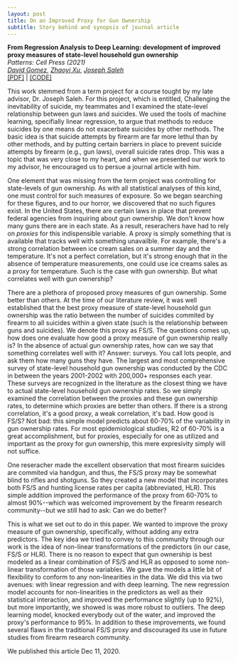 ```yaml
---
layout: post
title: On an Improved Proxy for Gun Ownership
subtitle: Story behind and synopsis of journal article
--- 
```


**From Regression Analysis to Deep Learning: development of improved proxy measures of state-level household gun ownership** \
_Patterns: Cell Press (2021)_ \
  [_David Gomez_](https://scholar.google.com/citations?user=YmsZnXAAAAAJ&hl=en&oi=sra),
  [_Zhaoyi Xu_](https://scholar.google.com/citations?user=AlaqLgcAAAAJ&hl=en&oi=sra),
  [_Joseph Saleh_](https://scholar.google.com/citations?user=oewjyycAAAAJ&hl=en&oi=sra) \
  [[PDF]](https://www.cell.com/action/showPdf?pii=S2666-3899%2820%2930202-6) |
  [[CODE]](https://github.com/dbgomez94/gun-ownership-proxy)

This work stemmed from a term project for a course tought by my late advisor, Dr. Joseph Saleh. For this project, which is entitled, Challenging the inevitability of suicide, my teammates and I examined the state-level relationship between gun laws and suicides. We used the tools of machine learning, specifially linear regression, to argue that methods to reduce suicides by one means do not exacerbate suicides by other methods. The basic idea is that suicide attempts by firearm are far more lethul than by other methods, and by putting certain barriers in place to prevent suicide attempts by firearm (e.g., gun laws), overall suicide rates drop. This was a topic that was very close to my heart, and when we presented our work to my advisor, he encouraged us to persue a journal article with him.

One element that was missing from the term project was controlling for state-levels of gun ownership. As with all statistical analyses of this kind, one must control for such measures of exposure. So we began searching for these figures, and to our horror, we discovered that no such figures exist. In the United States, there are certain laws in place that prevent federal agencies from inquiring about gun ownership. We don't know how many guns there are in each state. As a result, reserachers have had to rely on _proxies_ for this indispensible variable. A proxy is simply something that is available that tracks well with something unavailble. For example, there's a strong correlation between ice cream sales on a summer day and the temperature. It's not a perfect correlation, but it's strong enough that in the absence of temperature measurements, one could use ice creams sales as a proxy for temperature. Such is the case with gun ownership. But what correlates well with gun ownership?

There are a plethora of proposed proxy measures of gun ownership. Some better than others. At the time of our literature review, it was well established that the best proxy measure of state-level household gun ownership was the ratio between the number of suicides commited by firearm to all suicides within a given state (such is the relationship between guns and suicides). We denote this proxy as FS/S. The questions comes up, how does one evaluate how good a proxy measure of gun ownership really is? In the absence of actual gun ownership rates, how can we say that something correlates well with it? Answer: surveys. You call lots people, and ask them how many guns they have. The largest and most comprehensive survey of state-level household gun ownership was conducted by the CDC in between the years 2001-2002 with 200,000+ responses each year. These surveys are recognized in the literature as the closest thing we have to actual state-level household gun ownership rates. So we simply examined the correlation between the proxies and these gun ownership rates, to determine which proxies are better than others. If there is a strong correlation, it's a good proxy, a weak correlation, it's bad. How good is FS/S? Not bad: this simple model predicts about 60-70% of the variability in gun ownership rates. For most epidemiological studies, R2 of 60-70% is a great accomplishment, but for proxies, especially for one as utilized and important as the proxy for gun ownership, this mere expresivity simply will not suffice.

One reseracher made the excellent observation that most firearm suicides are commited via handgun, and thus, the FS/S proxy may be somewhat blind to rifles and shotguns. So they created a new model that incorporates both FS/S and hunting license rates per capita (abbreviated, HLR). This simple addition improved the performance of the proxy from 60-70% to almost 90%--which was welcomed improvement by the firearm research community--but we still had to ask: Can we do better?

This is what we set out to do in this paper. We wanted to improve the proxy measure of gun ownership, specifically, without adding any extra predictors. The key idea we tried to convey to this community through our work is the idea of non-linear transformations of the predictors (in our case, FS/S or HLR). There is no reason to expect that gun ownership is best modeled as a linear combination of FS/S and HLR as opposed to some non-linear transformation of those variables. We gave the models a little bit of flexibility to conform to any non-linearities in the data. We did this via two avenues: with linear regression and with deep learning. The new regression model accounts for non-linearities in the predictors as well as their statistical interaction, and improved the performance slightly (up to 92%), but more importantly, we showed is was more robust to outliers. The deep learning model, knocked everybody out of the water, and improved the proxy's performance to 95%. In addition to these improvements, we found several flaws in the traditional FS/S proxy and discouraged its use in future studies from firearm research community.

We published this article Dec 11, 2020.
